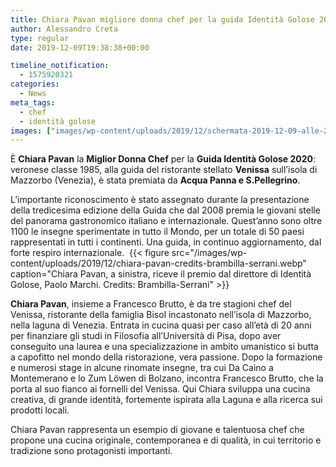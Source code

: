 ```yaml
---
title: Chiara Pavan migliore donna chef per la guida Identità Golose 2020
author: Alessandro Creta
type: regular
date: 2019-12-09T19:38:38+00:00

timeline_notification:
  - 1575920321
categories:
  - News
meta_tags:
  - chef
  - identità golose
images: ["images/wp-content/uploads/2019/12/schermata-2019-12-09-alle-20.40.50.webp"]
---
```

È **Chiara Pavan** la **Miglior Donna Chef** per la **Guida Identità Golose 2020**: veronese classe 1985, alla guida del ristorante stellato **Venissa** sull’isola di Mazzorbo (Venezia), è stata premiata da **Acqua Panna e S.Pellegrino**.

L’importante riconoscimento è stato assegnato durante la presentazione della tredicesima edizione della Guida che dal 2008 premia le giovani stelle del panorama gastronomico italiano e internazionale. Quest’anno sono oltre 1100 le insegne sperimentate in tutto il Mondo, per un totale di 50 paesi rappresentati in tutti i continenti. Una guida, in continuo aggiornamento, dal forte respiro internazionale.&nbsp;
{{< figure src="/images/wp-content/uploads/2019/12/chiara-pavan-credits-brambilla-serrani.webp" caption="Chiara Pavan, a sinistra, riceve il premio dal direttore di Identità Golose, Paolo Marchi. Credits: Brambilla-Serrani" >}}
 

**Chiara Pavan**, insieme a Francesco Brutto, è da tre stagioni chef del Venissa, ristorante della famiglia Bisol incastonato nell’isola di Mazzorbo, nella laguna di Venezia. Entrata in cucina quasi per caso all’età di 20 anni per finanziare gli studi in Filosofia all’Università di Pisa, dopo aver conseguito una laurea e una specializzazione in ambito umanistico si butta a capofitto nel mondo della ristorazione, vera passione. Dopo la formazione e numerosi stage in alcune rinomate insegne, tra cui Da Caino a Montemerano e lo Zum Löwen di Bolzano, incontra Francesco Brutto, che la porta al suo fianco ai fornelli del Venissa. Qui Chiara sviluppa una cucina creativa, di grande identità, fortemente ispirata alla Laguna e alla ricerca sui prodotti locali.

Chiara Pavan rappresenta un esempio di giovane e talentuosa chef che propone una cucina originale, contemporanea e di qualità, in cui territorio e tradizione sono protagonisti importanti.